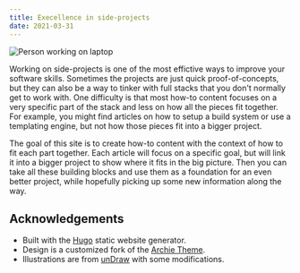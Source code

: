 ```yaml
---
title: Execellence in side-projects
date: 2021-03-31
---
```


![Person working on laptop](/about/laptop.png)

Working on side-projects is one of the most effictive ways to improve your software skills. Sometimes the projects are just quick proof-of-concepts, but they can also be a way to tinker with full stacks that you don't normally get to work with. One difficulty is that most how-to content focuses on a very specific part of the stack and less on how all the pieces fit together. For example, you might find articles on how to setup a build system or use a templating engine, but not how those pieces fit into a bigger project.

The goal of this site is to create how-to content with the context of how to fit each part together. Each article will focus on a specific goal, but will link it into a bigger project to show where it fits in the big picture. Then you can take all these building blocks and use them as a foundation for an even better project, while hopefully picking up some new information along the way.

## Acknowledgements

* Built with the [Hugo](https://gohugo.io/) static website generator.
* Design is a customized fork of the [Archie Theme](https://github.com/athul/archie).
* Illustrations are from [unDraw](https://undraw.co/) with some modifications.

